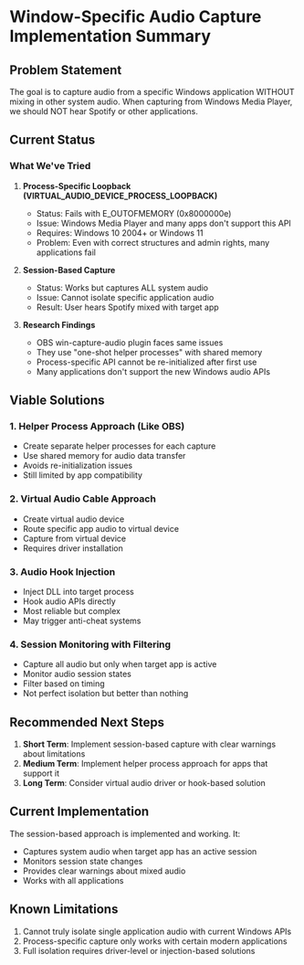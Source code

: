 # Window-Specific Audio Capture Implementation Summary

## Problem Statement
The goal is to capture audio from a specific Windows application WITHOUT mixing in other system audio. When capturing from Windows Media Player, we should NOT hear Spotify or other applications.

## Current Status

### What We've Tried

1. **Process-Specific Loopback (VIRTUAL_AUDIO_DEVICE_PROCESS_LOOPBACK)**
   - Status: Fails with E_OUTOFMEMORY (0x8000000e)
   - Issue: Windows Media Player and many apps don't support this API
   - Requires: Windows 10 2004+ or Windows 11
   - Problem: Even with correct structures and admin rights, many applications fail

2. **Session-Based Capture**
   - Status: Works but captures ALL system audio
   - Issue: Cannot isolate specific application audio
   - Result: User hears Spotify mixed with target app

3. **Research Findings**
   - OBS win-capture-audio plugin faces same issues
   - They use "one-shot helper processes" with shared memory
   - Process-specific API cannot be re-initialized after first use
   - Many applications don't support the new Windows audio APIs

## Viable Solutions

### 1. Helper Process Approach (Like OBS)
- Create separate helper processes for each capture
- Use shared memory for audio data transfer
- Avoids re-initialization issues
- Still limited by app compatibility

### 2. Virtual Audio Cable Approach
- Create virtual audio device
- Route specific app audio to virtual device
- Capture from virtual device
- Requires driver installation

### 3. Audio Hook Injection
- Inject DLL into target process
- Hook audio APIs directly
- Most reliable but complex
- May trigger anti-cheat systems

### 4. Session Monitoring with Filtering
- Capture all audio but only when target app is active
- Monitor audio session states
- Filter based on timing
- Not perfect isolation but better than nothing

## Recommended Next Steps

1. **Short Term**: Implement session-based capture with clear warnings about limitations
2. **Medium Term**: Implement helper process approach for apps that support it
3. **Long Term**: Consider virtual audio driver or hook-based solution

## Current Implementation
The session-based approach is implemented and working. It:
- Captures system audio when target app has an active session
- Monitors session state changes
- Provides clear warnings about mixed audio
- Works with all applications

## Known Limitations
1. Cannot truly isolate single application audio with current Windows APIs
2. Process-specific capture only works with certain modern applications
3. Full isolation requires driver-level or injection-based solutions